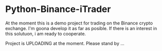 # Python-Binance-iTrader
At the moment this is a demo project for trading on the Binance crypto exchange. I'm goona develop it as far as posible. If there is  an interest in this solutuon, i am ready to cooperate.

Project is UPLOADING at the moment. Please stand by ...
